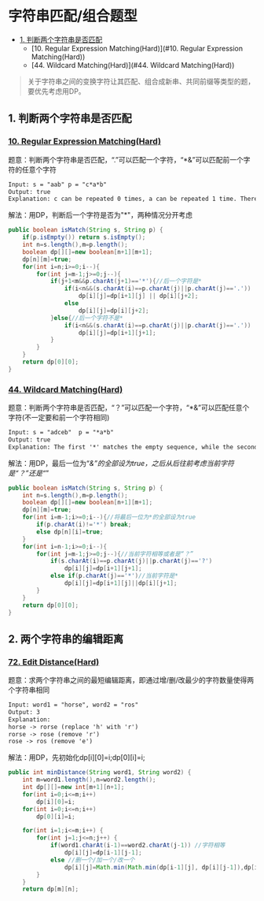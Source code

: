 # 字符串匹配/组合题型

<!-- GFM-TOC -->
* [1. 判断两个字符串是否匹配](#1-判断两个字符串是否匹配)
    * [10. Regular Expression Matching(Hard)](#10. Regular Expression Matching(Hard))
    * [44. Wildcard Matching(Hard)](#44. Wildcard Matching(Hard))
<!-- GFM-TOC -->

> 关于字符串之间的变换字符让其匹配、组合成新串、共同前缀等类型的题，要优先考虑用DP。

## 1. 判断两个字符串是否匹配
### [10. Regular Expression Matching(Hard)](https://leetcode.com/problems/regular-expression-matching/)

题意：判断两个字符串是否匹配，“.”可以匹配一个字符，“*&”可以匹配前一个字符的任意个字符

```html
Input: s = "aab" p = "c*a*b"
Output: true
Explanation: c can be repeated 0 times, a can be repeated 1 time. Therefore, it matches "aab".
```
解法：用DP，判断后一个字符是否为"*"，两种情况分开考虑

```java
public boolean isMatch(String s, String p) {
    if(p.isEmpty()) return s.isEmpty();
    int n=s.length(),m=p.length();
    boolean dp[][]=new boolean[n+1][m+1];
    dp[n][m]=true;
    for(int i=n;i>=0;i--){
        for(int j=m-1;j>=0;j--){
            if(j+1<m&&p.charAt(j+1)=='*'){//后一个字符是*
                if(i<n&&(s.charAt(i)==p.charAt(j)||p.charAt(j)=='.'))
                    dp[i][j]=dp[i+1][j] || dp[i][j+2];
                else
                    dp[i][j]=dp[i][j+2];
            }else{//后一个字符不是*
                if(i<n&&(s.charAt(i)==p.charAt(j)||p.charAt(j)=='.'))
                    dp[i][j]=dp[i+1][j+1];
            }
        }
    }
    return dp[0][0];
}
```
### [44. Wildcard Matching(Hard)](https://leetcode.com/problems/wildcard-matching/)

题意：判断两个字符串是否匹配，“？”可以匹配一个字符，“*&”可以匹配任意个字符(不一定要和前一个字符相同)

```html
Input: s = "adceb"  p = "*a*b"
Output: true
Explanation: The first '*' matches the empty sequence, while the second '*' matches the substring "dce".
```
解法：用DP，最后一位为“*&”的全部设为true，之后从后往前考虑当前字符是“？”还是“*”

```java
public boolean isMatch(String s, String p) {
    int n=s.length(),m=p.length();
    boolean dp[][]=new boolean[n+1][m+1];
    dp[n][m]=true;
    for(int i=m-1;i>=0;i--){//将最后一位为*的全部设为true
        if(p.charAt(i)!='*') break;
        else dp[n][i]=true;
    }
    for(int i=n-1;i>=0;i--){
        for(int j=m-1;j>=0;j--){//当前字符相等或者是“？”
            if(s.charAt(i)==p.charAt(j)||p.charAt(j)=='?')
                dp[i][j]=dp[i+1][j+1];
            else if(p.charAt(j)=='*')//当前字符是*
                dp[i][j]=dp[i+1][j]||dp[i][j+1];
        }
    }
    return dp[0][0];
}
```

## 2. 两个字符串的编辑距离
### [72. Edit Distance(Hard)](https://leetcode.com/problems/edit-distance/)

题意：求两个字符串之间的最短编辑距离，即通过增/删/改最少的字符数量使得两个字符串相同

```html
Input: word1 = "horse", word2 = "ros"
Output: 3
Explanation: 
horse -> rorse (replace 'h' with 'r')
rorse -> rose (remove 'r')
rose -> ros (remove 'e')
```
解法：用DP，先初始化dp[i][0]=i;dp[0][i]=i;

```java
public int minDistance(String word1, String word2) {
    int m=word1.length(),n=word2.length();
    int dp[][]=new int[m+1][n+1];
    for(int i=0;i<=m;i++) 
        dp[i][0]=i;		
    for(int i=0;i<=n;i++) 
        dp[0][i]=i;

    for(int i=1;i<=m;i++) {
        for(int j=1;j<=n;j++) {
            if(word1.charAt(i-1)==word2.charAt(j-1)) //字符相等
                dp[i][j]=dp[i-1][j-1];
            else //删一个/加一个/改一个
                dp[i][j]=Math.min(Math.min(dp[i-1][j], dp[i][j-1]),dp[i-1][j-1])+1;
        }
    }		
    return dp[m][n];
```
